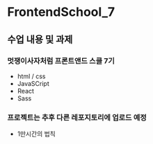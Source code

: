 # FrontendSchool_7

## 수업 내용 및 과제

### 멋쟁이사자처럼 프론트앤드 스쿨 7기

- html / css
- JavaSCript
- React
- Sass

### 프로젝트는 추후 다른 레포지토리에 업로드 예정

- 1만시간의 법칙
